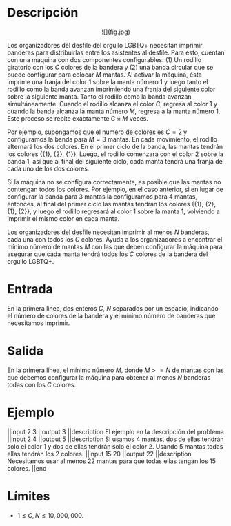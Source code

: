 # Descripción
<center>![](fig.jpg)</center>

Los organizadores del desfile del orgullo LGBTQ+ necesitan imprimir banderas para distribuirlas entre los asistentes al desfile. Para esto, cuentan con una máquina con dos componentes configurables: (1) Un rodillo giratorio con los $C$ colores de la bandera y (2) una banda circular que se puede configurar para colocar $M$ mantas. Al activar la máquina, ésta imprime una franja del color 1 sobre la manta número 1 y luego tanto el rodillo como la banda avanzan imprimiendo una franja del siguiente color sobre la siguiente manta. Tanto el rodillo como la banda avanzan simultáneamente. Cuando el rodillo alcanza el color $C$, regresa al color $1$ y cuando la banda alcanza la manta número $M$, regresa a la manta número $1$. Este proceso se repite exactamente $C \times M$ veces.

Por ejemplo, supongamos que el número de colores es $C=2$ y configuramos la banda para $M=3$ mantas. En cada movimiento, el rodillo alternará los dos colores. En el primer ciclo de la banda, las mantas tendrán los colores {{1}, {2}, {1}}. Luego, el rodillo comenzará con el color 2 sobre la banda 1, así que al final del siguiente ciclo, cada manta tendrá una franja de cada uno de los dos colores.

Si la máquina no se configura correctamente, es posible que las mantas no contengan todos los colores. Por ejemplo, en el caso anterior, si en lugar de configurar la banda para 3 mantas la configuramos para 4 mantas, entonces, al final del primer ciclo las mantas tendrán los colores {{1}, {2}, {1}, {2}}, y luego el rodillo regresará al color 1 sobre la manta 1, volviendo a imprimir el mismo color en cada manta.

Los organizadores del desfile necesitan imprimir al menos $N$ banderas, cada una con todos los $C$ colores. Ayuda a los organizadores a encontrar el mínimo número de mantas $M$ con las que deben configurar la máquina para asegurar que cada manta tendrá todos los $C$ colores de la bandera del orgullo LGBTQ+.

# Entrada
En la primera línea, dos enteros $C$, $N$ separados por un espacio, indicando el número de colores de la bandera y el mínimo número de banderas que necesitamos imprimir. 

# Salida
En la primera línea, el mínimo número $M$, donde $M >= N$ de mantas con las que debemos configurar la máquina para obtener al menos $N$ banderas todas con los $C$ colores.

# Ejemplo

||input
2 3
||output
3
||description
El ejemplo en la descripción del problema
||input
2 4
||output
5
||description
Si usamos 4 mantas, dos de ellas tendrán solo el color 1 y dos de ellas tendrán solo el color 2. Usando 5 mantas todas ellas tendrán los 2 colores.
||input
15 20
||output
22
||description
Necesitamos usar al menos 22 mantas para que todas ellas tengan los 15 colores.
||end

# Límites
* $1 \leq C, N \leq 10,000,000$.

